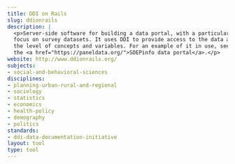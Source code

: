 ```yaml
---
title: DDI on Rails
slug: ddionrails
description: |
  <p>Server-side software for building a data portal, with a particular
  focus on survey datasets. It uses DDI to provide access to the data at
  the level of concepts and variables. For an example of it in use, see
  the <a href="https://paneldata.org/">SOEPinfo data portal</a>.</p>
website: http://www.ddionrails.org/
subjects:
- social-and-behavioral-sciences
disciplines:
- planning-urban-rural-and-regional
- sociology
- statistics
- economics
- health-policy
- demography
- politics
standards:
- ddi-data-documentation-initiative
layout: tool
type: tool
---
```


